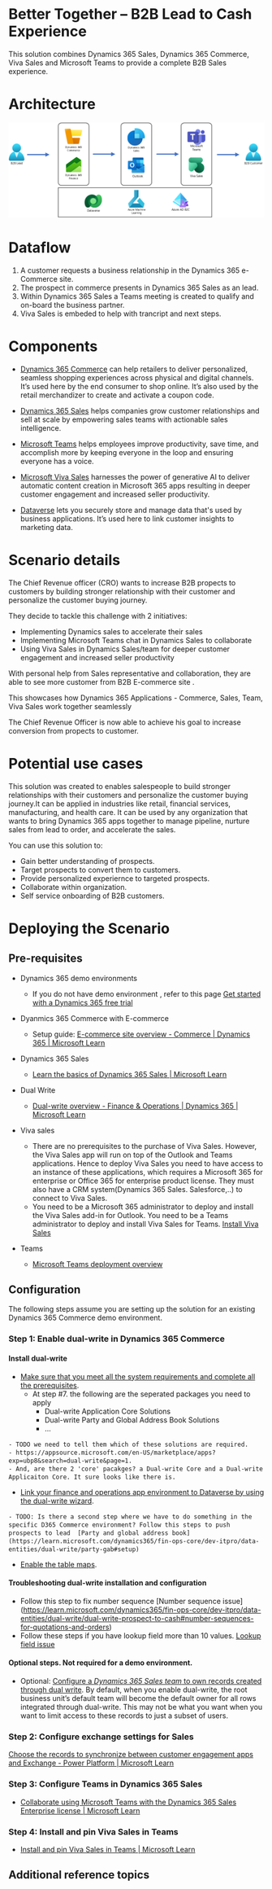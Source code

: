 # Better Together – B2B Lead to Cash Experience

This solution combines Dynamics 365 Sales, Dynamics 365 Commerce, Viva Sales and Microsoft Teams to provide a complete B2B Sales experience.

# Architecture

![Better Together B2B Lead to Cash Experience](B2BLeadtoCashExperience.png)

# Dataflow

1. A customer requests a business relationship in the Dynamics 365 e-Commerce site.
1. The prospect in commerce presents in Dynamics 365 Sales as an lead.
1. Within Dynamics 365 Sales a Teams meeting is created to qualify and on-board the business partner.
2. Viva Sales is embeded to help with trancript and next steps.
 
 

# Components

-   [Dynamics 365 Commerce](https://dynamics.microsoft.com/commerce/capabilities/) can help retailers to deliver personalized, seamless shopping experiences across physical and digital channels. It’s used here by the end consumer to shop online. It’s also used by the retail merchandizer to create and activate a coupon code.

-  [Dynamics 365 Sales](https://dynamics.microsoft.com/sales/overview/) helps companies grow customer relationships and sell at scale by empowering sales teams with actionable sales intelligence.

-  [Microsoft Teams](https://www.microsoft.com/microsoft-teams/teams-for-work) helps employees improve productivity, save time, and accomplish more by keeping everyone in the loop and ensuring everyone has a voice.

-  [Microsoft Viva Sales](https://www.microsoft.com/microsoft-viva/sales) harnesses the power of generative AI to deliver automatic content creation in Microsoft 365 apps resulting in deeper customer engagement and increased seller productivity.

-   [Dataverse](https://powerplatform.microsoft.com/dataverse/) lets you securely store and manage data that's used by business applications. It’s used here to link customer insights to marketing data.

# Scenario details

The Chief Revenue officer (CRO) wants to increase B2B propects to customers by building stronger relationship with their customer and personalize the customer buying journey.

They decide to tackle this challenge with 2 initiatives:

-   Implementing Dynamics sales to accelerate their sales
-   Implementing Microsoft Teams chat in Dynamics Sales to collaborate
-   Using Viva Sales in Dynamics Sales/team for deeper customer engagement and increased seller productivity

With personal help from Sales representative and collaboration, they are able to see more customer from B2B E-commerce site .

This showcases how Dynamics 365 Applications - Commerce, Sales, Team, Viva Sales work together seamlessly 

The Chief Revenue Officer is now able to achieve his goal to increase conversion from propects to customer.

# Potential use cases

This solution was created to enables salespeople to build stronger relationships with their customers and personalize the customer buying journey.It can be applied in industries like retail, financial services, manufacturing, and health care. It can be used by any organization that wants to bring Dynamics 365 apps together to manage pipeline, nurture sales from lead to order, and accelerate the sales.

You can use this solution to:

-   Gain better understanding of prospects.
-   Target prospects to convert them to customers.
-   Provide personalized experiernce to targeted prospects.
-   Collaborate within organization.
-   Self service onboarding of B2B customers.

# Deploying the Scenario


## Pre-requisites

-   Dynamics 365 demo environments 
    - If you do not have demo environment , refer to this page [Get started with a Dynamics 365 free trial](https://dynamics.microsoft.com/dynamics-365-free-trial/)

-   Dyanmics 365 Commerce with E-commerce
    -   Setup guide: [E-commerce site overview - Commerce \| Dynamics 365 \| Microsoft Learn](https://learn.microsoft.com/dynamics365/commerce/online-store-overview)

- Dynamics 365 Sales 
   - [Learn the basics of Dynamics 365 Sales | Microsoft Learn](https://learn.microsoft.com/dynamics365/sales/user-guide-learn-basics)
- Dual Write
   - [Dual-write overview - Finance & Operations | Dynamics 365 | Microsoft Learn](https://learn.microsoft.com/en-us/dynamics365/fin-ops-core/dev-itpro/data-entities/dual-write/dual-write-overview)
- Viva sales
    - There are no prerequisites to the purchase of Viva Sales. However, the Viva Sales app will run on top of the Outlook and Teams applications. Hence to deploy Viva Sales you need to have access to an instance of these applications, which requires a Microsoft 365 for enterprise or Office 365 for enterprise product license. They must also have a CRM system(Dynamics 365 Sales. Salesforce,..) to connect to Viva Sales.
    - You need to be a Microsoft 365 administrator to deploy and install the Viva Sales add-in for Outlook. You need to be a Teams administrator to deploy and install Viva Sales for Teams.
    [Install Viva Sales](https://learn.microsoft.com/Viva/sales/install-viva-sales/)
- Teams
    - [Microsoft Teams deployment overview](https://learn.microsoft.com/microsoftteams/deploy-overview/)
    
## Configuration
The following steps assume you are setting up the solution for an existing Dynamics 365 Commerce demo environment.

### Step 1: Enable dual-write in Dynamics 365 Commerce
#### Install dual-write  
- [Make sure that you meet all the system requirements and complete all the prerequisites](https://learn.microsoft.com/dynamics365/fin-ops-core/dev-itpro/data-entities/dual-write/requirements-and-prerequisites). 
  - At step #7. the following are the seperated packages you need to apply
      - Dual-write Application Core Solutions 
      - Dual-write Party and Global Address Book Solutions
      - ...
```
- TODO we need to tell them which of these solutions are required.
- https://appsource.microsoft.com/en-US/marketplace/apps?exp=ubp8&search=dual-write&page=1. 
- And, are there 2 'core' pacakges? a Dual-write Core and a Dual-write Applicaiton Core. It sure looks like there is. 
```
- [Link your finance and operations app environment to Dataverse by using the dual-write wizard](https://learn.microsoft.com/en-us/dynamics365/fin-ops-core/dev-itpro/data-entities/dual-write/link-your-environment).
```
- TODO: Is there a second step where we have to do something in the specific D365 Commerce environment? Follow this steps to push prospects to lead  [Party and global address book](https://learn.microsoft.com/dynamics365/fin-ops-core/dev-itpro/data-entities/dual-write/party-gab#setup)
```
- [Enable the table maps](https://learn.microsoft.com/en-us/dynamics365/fin-ops-core/dev-itpro/data-entities/dual-write/enable-entity-map).

#### Troubleshooting dual-write installation and configuration
- Follow this step to fix number sequence [Number sequence issue] (https://learn.microsoft.com/dynamics365/fin-ops-core/dev-itpro/data-entities/dual-write/dual-write-prospect-to-cash#number-sequences-for-quotations-and-orders)
- Follow these steps if you have lookup field more than 10 values. [Lookup field issue](https://learn.microsoft.com/dynamics365/fin-ops-core/dev-itpro/data-entities/dual-write/dual-write-troubleshooting-initial-sync#error-customer-map)

#### Optional steps. Not required for a demo environment.
- Optional: [Configure a <em>Dynamics 365 Sales team</em> to own records created through dual write](https://learn.microsoft.com/dynamics365/fin-ops-core/dev-itpro/data-entities/dual-write/user-specified-team-owner). By default, when you enable dual-write, the root business unit’s default team will become the default owner for all rows integrated through dual-write. This may not be what you want when you want to limit access to these records to just a subset of users.

### Step 2: Configure exchange settings for Sales

[Choose the records to synchronize between customer engagement apps and Exchange - Power Platform | Microsoft Learn](https://learn.microsoft.com/power-platform/admin/choose-records-synchronize-dynamics-365-outlook-exchange)

### Step 3: Configure Teams in Dynamics 365 Sales

- [Collaborate using Microsoft Teams with the Dynamics 365 Sales Enterprise license | Microsoft Learn](https://learn.microsoft.com/dynamics365/sales/manage-teams?tabs=sales)

### Step 4: Install and pin Viva Sales in Teams

- [Install and pin Viva Sales in Teams | Microsoft Learn](https://learn.microsoft.com/Viva/sales/install-pin-viva-sales-teams)

## Additional reference topics
